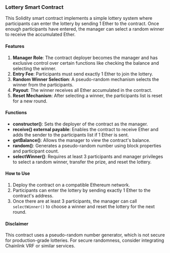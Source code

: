 ### Lottery Smart Contract  

This Solidity smart contract implements a simple lottery system where participants can enter the lottery by sending 1 Ether to the contract. Once enough participants have entered, the manager can select a random winner to receive the accumulated Ether.  

#### Features  
1. **Manager Role**: The contract deployer becomes the manager and has exclusive control over certain functions like checking the balance and selecting the winner.  
2. **Entry Fee**: Participants must send exactly 1 Ether to join the lottery.  
3. **Random Winner Selection**: A pseudo-random mechanism selects the winner from the participants.  
4. **Payout**: The winner receives all Ether accumulated in the contract.  
5. **Reset Mechanism**: After selecting a winner, the participants list is reset for a new round.  

#### Functions  
- **constructor()**: Sets the deployer of the contract as the manager.  
- **receive() external payable**: Enables the contract to receive Ether and adds the sender to the participants list if 1 Ether is sent.  
- **getBalance()**: Allows the manager to view the contract's balance.  
- **random()**: Generates a pseudo-random number using block properties and participant count.  
- **selectWinner()**: Requires at least 3 participants and manager privileges to select a random winner, transfer the prize, and reset the lottery.  

#### How to Use  
1. Deploy the contract on a compatible Ethereum network.  
2. Participants can enter the lottery by sending exactly 1 Ether to the contract's address.  
3. Once there are at least 3 participants, the manager can call `selectWinner()` to choose a winner and reset the lottery for the next round.  

#### Disclaimer  
This contract uses a pseudo-random number generator, which is not secure for production-grade lotteries. For secure randomness, consider integrating Chainlink VRF or similar services.  

